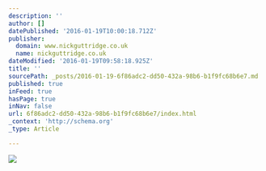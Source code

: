 ```yaml
---
description: ''
author: []
datePublished: '2016-01-19T10:00:18.712Z'
publisher:
  domain: www.nickguttridge.co.uk
  name: nickguttridge.co.uk
dateModified: '2016-01-19T09:58:18.925Z'
title: ''
sourcePath: _posts/2016-01-19-6f86adc2-dd50-432a-98b6-b1f9fc68b6e7.md
published: true
inFeed: true
hasPage: true
inNav: false
url: 6f86adc2-dd50-432a-98b6-b1f9fc68b6e7/index.html
_context: 'http://schema.org'
_type: Article

---
```

![](https://mir-s3-cdn-cf.behance.net/project_modules/disp/22369d27833617.5636b7edd071b.jpg)